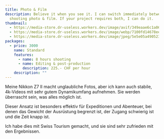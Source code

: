 ```yaml
---
title: Photo & Film
description: Believe it when you see it. I can switch immediately between
  shooting photo & film. If your project requires both, I can do it.
thumbnail:
  - https://media-store.dr-useless.workers.dev/image/avif/349eaae6c1a06cb4b88fc27fc87db4bd1e44b67ccae17ea1ee8a146bf6c5a6ab
  - https://media-store.dr-useless.workers.dev/image/webp/7100fd14678ee00a2af1a564e7730a402ece7e81976706a98711741a0f936bd9
  - https://media-store.dr-useless.workers.dev/image/jpeg/5e5e05a490523d8ee30182322b77e8d77ce2389f81ef8779b8fba13baa01aec4
packages:
  - price: 3000
    name: Standard
    features:
      - name: 8 hours shooting
      - name: Editing & post-production
        description: 225.- CHF per hour
    description: ""
---
```

Meine Nikkon Z7 II macht unglaubliche Fotos, aber ich kann auch stabile, 4k-Videos mit sehr gutem Dynamikumfang aufnehmen. Sie werden überrascht sein, was alles möglich ist.

Dieser Ansatz ist besonders effektiv für Expeditionen und Abenteuer, bei denen das Gewicht der Ausrüstung begrenzt ist, der Zugang schwierig ist und die Zeit knapp ist.

Ich habe dies mit Swiss Tourism gemacht, und sie sind sehr zufrieden mit den Ergebnissen.